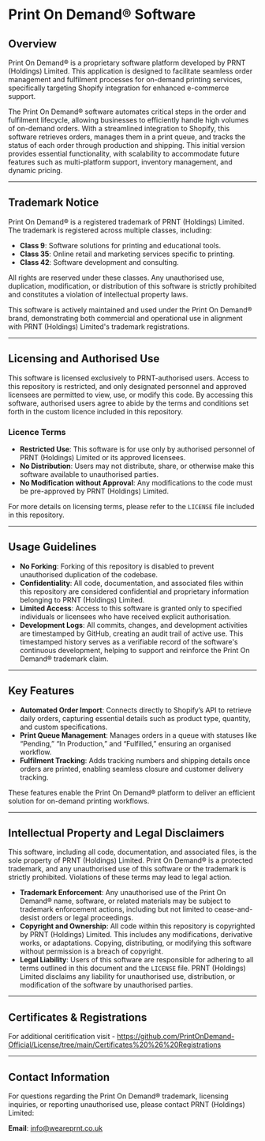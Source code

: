 # Print On Demand® Software

## Overview
Print On Demand® is a proprietary software platform developed by PRNT (Holdings) Limited. This application is designed to facilitate seamless order management and fulfilment processes for on-demand printing services, specifically targeting Shopify integration for enhanced e-commerce support.

The Print On Demand® software automates critical steps in the order and fulfilment lifecycle, allowing businesses to efficiently handle high volumes of on-demand orders. With a streamlined integration to Shopify, this software retrieves orders, manages them in a print queue, and tracks the status of each order through production and shipping. This initial version provides essential functionality, with scalability to accommodate future features such as multi-platform support, inventory management, and dynamic pricing.

---

## Trademark Notice
Print On Demand® is a registered trademark of PRNT (Holdings) Limited. The trademark is registered across multiple classes, including:

- **Class 9**: Software solutions for printing and educational tools.
- **Class 35**: Online retail and marketing services specific to printing.
- **Class 42**: Software development and consulting.

All rights are reserved under these classes. Any unauthorised use, duplication, modification, or distribution of this software is strictly prohibited and constitutes a violation of intellectual property laws.

This software is actively maintained and used under the Print On Demand® brand, demonstrating both commercial and operational use in alignment with PRNT (Holdings) Limited's trademark registrations.

---

## Licensing and Authorised Use
This software is licensed exclusively to PRNT-authorised users. Access to this repository is restricted, and only designated personnel and approved licensees are permitted to view, use, or modify this code. By accessing this software, authorised users agree to abide by the terms and conditions set forth in the custom licence included in this repository.

### Licence Terms
- **Restricted Use**: This software is for use only by authorised personnel of PRNT (Holdings) Limited or its approved licensees.
- **No Distribution**: Users may not distribute, share, or otherwise make this software available to unauthorised parties.
- **No Modification without Approval**: Any modifications to the code must be pre-approved by PRNT (Holdings) Limited.

For more details on licensing terms, please refer to the `LICENSE` file included in this repository.

---

## Usage Guidelines
- **No Forking**: Forking of this repository is disabled to prevent unauthorised duplication of the codebase.
- **Confidentiality**: All code, documentation, and associated files within this repository are considered confidential and proprietary information belonging to PRNT (Holdings) Limited.
- **Limited Access**: Access to this software is granted only to specified individuals or licensees who have received explicit authorisation.
- **Development Logs**: All commits, changes, and development activities are timestamped by GitHub, creating an audit trail of active use. This timestamped history serves as a verifiable record of the software's continuous development, helping to support and reinforce the Print On Demand® trademark claim.

---

## Key Features
- **Automated Order Import**: Connects directly to Shopify’s API to retrieve daily orders, capturing essential details such as product type, quantity, and custom specifications.
- **Print Queue Management**: Manages orders in a queue with statuses like “Pending,” “In Production,” and “Fulfilled,” ensuring an organised workflow.
- **Fulfilment Tracking**: Adds tracking numbers and shipping details once orders are printed, enabling seamless closure and customer delivery tracking.

These features enable the Print On Demand® platform to deliver an efficient solution for on-demand printing workflows.

---

## Intellectual Property and Legal Disclaimers
This software, including all code, documentation, and associated files, is the sole property of PRNT (Holdings) Limited. Print On Demand® is a protected trademark, and any unauthorised use of this software or the trademark is strictly prohibited. Violations of these terms may lead to legal action.

- **Trademark Enforcement**: Any unauthorised use of the Print On Demand® name, software, or related materials may be subject to trademark enforcement actions, including but not limited to cease-and-desist orders or legal proceedings.
- **Copyright and Ownership**: All code within this repository is copyrighted by PRNT (Holdings) Limited. This includes any modifications, derivative works, or adaptations. Copying, distributing, or modifying this software without permission is a breach of copyright.
- **Legal Liability**: Users of this software are responsible for adhering to all terms outlined in this document and the `LICENSE` file. PRNT (Holdings) Limited disclaims any liability for unauthorised use, distribution, or modification of the software by unauthorised parties.

---

## Certificates & Registrations

For additional ceritification visit - https://github.com/PrintOnDemand-Official/License/tree/main/Certificates%20%26%20Registrations

---

## Contact Information
For questions regarding the Print On Demand® trademark, licensing inquiries, or reporting unauthorised use, please contact PRNT (Holdings) Limited:

**Email**: [info@weareprnt.co.uk](mailto:info@weareprnt.co.uk)

